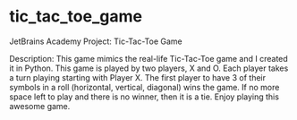 # tic_tac_toe_game
JetBrains Academy Project: Tic-Tac-Toe Game

Description: This game mimics the real-life Tic-Tac-Toe game and I created it in Python. This game is played by two players, X and O. Each player takes a turn playing starting with Player X. The first player to have 3 of their symbols in a roll (horizontal, vertical, diagonal) wins the game. If no more space left to play and there is no winner, then it is a tie. Enjoy playing this awesome game.

